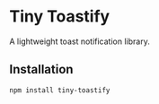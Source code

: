 # Tiny Toastify

A lightweight toast notification library.

## Installation
```bash
npm install tiny-toastify

